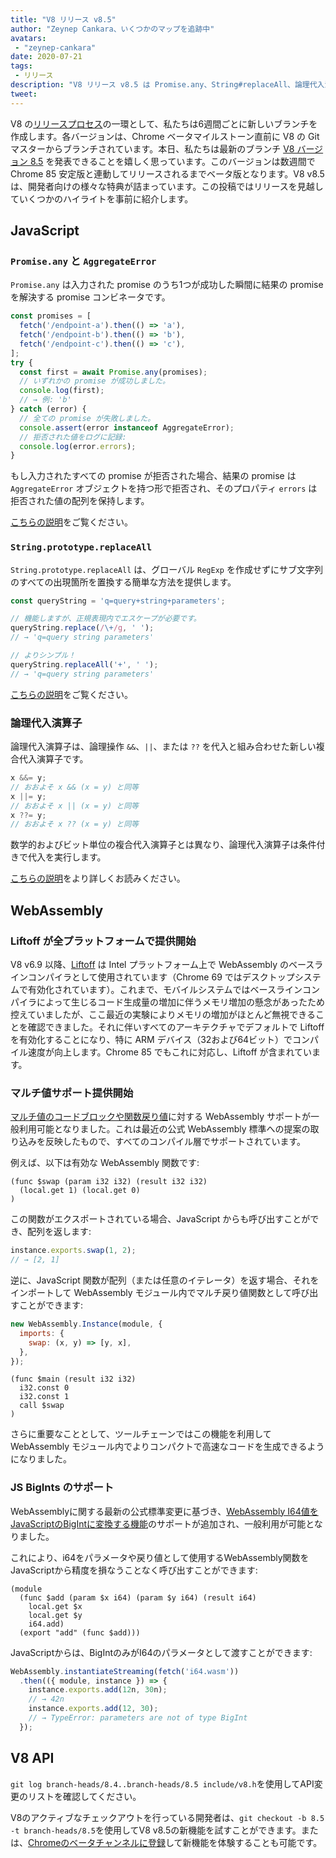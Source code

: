 ```yaml
---
title: "V8 リリース v8.5"
author: "Zeynep Cankara、いくつかのマップを追跡中"
avatars: 
 - "zeynep-cankara"
date: 2020-07-21
tags: 
 - リリース
description: "V8 リリース v8.5 は Promise.any、String#replaceAll、論理代入演算子、WebAssembly マルチ値と BigInt サポート、そしてパフォーマンス改善を特徴とします。"
tweet: 
---
```

V8 の[リリースプロセス](https://v8.dev/docs/release-process)の一環として、私たちは6週間ごとに新しいブランチを作成します。各バージョンは、Chrome ベータマイルストーン直前に V8 の Git マスターからブランチされています。本日、私たちは最新のブランチ [V8 バージョン 8.5](https://chromium.googlesource.com/v8/v8.git/+log/branch-heads/8.5) を発表できることを嬉しく思っています。このバージョンは数週間で Chrome 85 安定版と連動してリリースされるまでベータ版となります。V8 v8.5 は、開発者向けの様々な特典が詰まっています。この投稿ではリリースを見越していくつかのハイライトを事前に紹介します。

<!--truncate-->
## JavaScript

### `Promise.any` と `AggregateError`

`Promise.any` は入力された promise のうち1つが成功した瞬間に結果の promise を解決する promise コンビネータです。

```js
const promises = [
  fetch('/endpoint-a').then(() => 'a'),
  fetch('/endpoint-b').then(() => 'b'),
  fetch('/endpoint-c').then(() => 'c'),
];
try {
  const first = await Promise.any(promises);
  // いずれかの promise が成功しました。
  console.log(first);
  // → 例: 'b'
} catch (error) {
  // 全ての promise が失敗しました。
  console.assert(error instanceof AggregateError);
  // 拒否された値をログに記録:
  console.log(error.errors);
}
```

もし入力されたすべての promise が拒否された場合、結果の promise は `AggregateError` オブジェクトを持つ形で拒否され、そのプロパティ `errors` は拒否された値の配列を保持します。

[こちらの説明](https://v8.dev/features/promise-combinators#promise.any)をご覧ください。

### `String.prototype.replaceAll`

`String.prototype.replaceAll` は、グローバル `RegExp` を作成せずにサブ文字列のすべての出現箇所を置換する簡単な方法を提供します。

```js
const queryString = 'q=query+string+parameters';

// 機能しますが、正規表現内でエスケープが必要です。
queryString.replace(/\+/g, ' ');
// → 'q=query string parameters'

// よりシンプル！
queryString.replaceAll('+', ' ');
// → 'q=query string parameters'
```

[こちらの説明](https://v8.dev/features/string-replaceall)をご覧ください。

### 論理代入演算子

論理代入演算子は、論理操作 `&&`、`||`、または `??` を代入と組み合わせた新しい複合代入演算子です。

```js
x &&= y;
// おおよそ x && (x = y) と同等
x ||= y;
// おおよそ x || (x = y) と同等
x ??= y;
// おおよそ x ?? (x = y) と同等
```

数学的およびビット単位の複合代入演算子とは異なり、論理代入演算子は条件付きで代入を実行します。

[こちらの説明](https://v8.dev/features/logical-assignment)をより詳しくお読みください。

## WebAssembly

### Liftoff が全プラットフォームで提供開始

V8 v6.9 以降、[Liftoff](https://v8.dev/blog/liftoff) は Intel プラットフォーム上で WebAssembly のベースラインコンパイラとして使用されています（Chrome 69 ではデスクトップシステムで有効化されています）。これまで、モバイルシステムではベースラインコンパイラによって生じるコード生成量の増加に伴うメモリ増加の懸念があったため控えていましたが、ここ最近の実験によりメモリの増加がほとんど無視できることを確認できました。それに伴いすべてのアーキテクチャでデフォルトで Liftoff を有効化することになり、特に ARM デバイス（32および64ビット）でコンパイル速度が向上します。Chrome 85 でもこれに対応し、Liftoff が含まれています。

### マルチ値サポート提供開始

[マルチ値のコードブロックや関数戻り値](https://github.com/WebAssembly/multi-value)に対する WebAssembly サポートが一般利用可能となりました。これは最近の公式 WebAssembly 標準への提案の取り込みを反映したもので、すべてのコンパイル層でサポートされています。

例えば、以下は有効な WebAssembly 関数です:

```wasm
(func $swap (param i32 i32) (result i32 i32)
  (local.get 1) (local.get 0)
)
```

この関数がエクスポートされている場合、JavaScript からも呼び出すことができ、配列を返します:

```js
instance.exports.swap(1, 2);
// → [2, 1]
```

逆に、JavaScript 関数が配列（または任意のイテレータ）を返す場合、それをインポートして WebAssembly モジュール内でマルチ戻り値関数として呼び出すことができます:

```js
new WebAssembly.Instance(module, {
  imports: {
    swap: (x, y) => [y, x],
  },
});
```

```wasm
(func $main (result i32 i32)
  i32.const 0
  i32.const 1
  call $swap
)
```

さらに重要なこととして、ツールチェーンではこの機能を利用して WebAssembly モジュール内でよりコンパクトで高速なコードを生成できるようになりました。

### JS BigInts のサポート

WebAssemblyに関する最新の公式標準変更に基づき、[WebAssembly I64値をJavaScriptのBigIntに変換する機能](https://github.com/WebAssembly/JS-BigInt-integration)のサポートが追加され、一般利用が可能となりました。

これにより、i64をパラメータや戻り値として使用するWebAssembly関数をJavaScriptから精度を損なうことなく呼び出すことができます:

```wasm
(module
  (func $add (param $x i64) (param $y i64) (result i64)
    local.get $x
    local.get $y
    i64.add)
  (export "add" (func $add)))
```

JavaScriptからは、BigIntのみがI64のパラメータとして渡すことができます:

```js
WebAssembly.instantiateStreaming(fetch('i64.wasm'))
  .then(({ module, instance }) => {
    instance.exports.add(12n, 30n);
    // → 42n
    instance.exports.add(12, 30);
    // → TypeError: parameters are not of type BigInt
  });
```

## V8 API

`git log branch-heads/8.4..branch-heads/8.5 include/v8.h`を使用してAPI変更のリストを確認してください。

V8のアクティブなチェックアウトを行っている開発者は、`git checkout -b 8.5 -t branch-heads/8.5`を使用してV8 v8.5の新機能を試すことができます。または、[Chromeのベータチャンネルに登録](https://www.google.com/chrome/browser/beta.html)して新機能を体験することも可能です。

